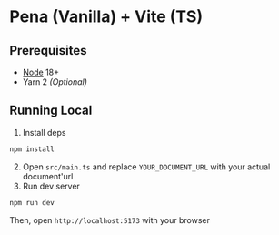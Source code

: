 # Pena (Vanilla) + Vite (TS)

## Prerequisites

- [Node](https://nodejs.org/en/download) 18+
- Yarn 2 *(Optional)*

## Running Local

1. Install deps

```bash
npm install
```

2. Open `src/main.ts` and replace `YOUR_DOCUMENT_URL` with your actual document'url
3. Run dev server

```bash
npm run dev
```
Then, open `http://localhost:5173` with your browser
